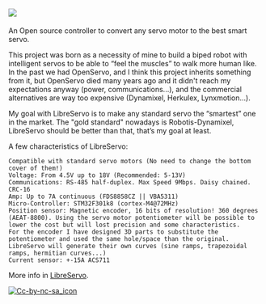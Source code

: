 # <img src="https://www.libreservo.com/sites/libreservo.com/files/imagenes/LibreServo_logo_xs.png">
An Open source controller to convert any servo motor to the best smart servo.

This project was born as a necessity of mine to build a biped robot with intelligent servos to be able to “feel the muscles” to walk more human like. In the past we had OpenServo, and I think this project inherits something from it, but OpenServo died many years ago and it didn't reach my expectations anyway (power, communications...), and the commercial alternatives are way too expensive (Dynamixel, Herkulex, Lynxmotion...).

My goal with LibreServo is to make any standard servo the “smartest” one in the market. The "gold standard" nowadays is Robotis-Dynamixel, LibreServo should be better than that, that’s my goal at least.

A few characteristics of LibreServo:

    Compatible with standard servo motors (No need to change the bottom cover of them!)
    Voltage: From 4.5V up to 18V (Recommended: 5-13V)
    Communications: RS-485 half-duplex. Max Speed 9Mbps. Daisy chained. CRC-16
    Amp: Up to 7A continuous (FDS8858CZ || VBA5311)
    Micro-Controller: STM32F301k8 (cortex-M4@72MHz)
    Position sensor: Magnetic encoder, 16 bits of resolution! 360 degrees (AEAT-8800). Using the servo motor potentiometer will be possible to lower the cost but will lost precision and some characteristics.
    For the encoder I have designed 3D parts to substitute the potentiometer and used the same hole/space than the original.
    LibreServo will generate their own curves (sine ramps, trapezoidal ramps, hermitian curves...)
    Current sensor: +-15A ACS711

More info in <a href="https://www.libreservo.com/">LibreServo</a>.

<a href="[https://www.libreservo.com/](http://creativecommons.org/licenses/by-nc-sa/4.0/)">![Cc-by-nc-sa_icon](https://user-images.githubusercontent.com/12425566/173029539-b97b4415-21ae-4de6-a23c-4ae92b80e803.png)</a>
